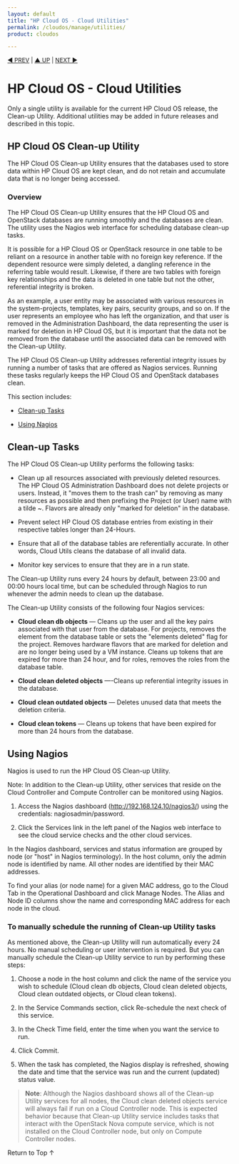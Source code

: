 ```yaml
---
layout: default
title: "HP Cloud OS - Cloud Utilities"
permalink: /cloudos/manage/utilities/
product: cloudos

---
```


<a name="_top"> </a>

<script>

function PageRefresh {
onLoad="window.refresh"
}

PageRefresh();

</script>


<p style="font-size: small;"> <a href="/cloudos/manage/">&#9664; PREV</a> | <a href="/cloudos/manage/">&#9650; UP</a> | <a href="/cloudos/manage/troubleshooting/">NEXT &#9654;</a> </p>

# HP Cloud OS - Cloud Utilities

Only a single utility is available for the current HP Cloud OS release, the Clean-up Utility. 
Additional utilities may be added in future releases and described in this topic.

## HP Cloud OS Clean-up Utility
 
The HP Cloud OS Clean-up Utility ensures that the databases used to store data within HP Cloud OS are kept clean, 
and do not retain and accumulate data that is no longer being accessed. 

### Overview

The HP Cloud OS Clean-up Utility ensures that the HP Cloud OS and OpenStack databases are running smoothly and the databases are clean. 
The utility uses the Nagios web interface for scheduling database clean-up tasks.

It is possible for a HP Cloud OS or OpenStack resource in one table to be reliant on a resource in another table with 
no foreign key reference. If the dependent resource were simply deleted, a dangling reference in the referring table 
would result. Likewise, if there are two tables with foreign key relationships and the data is deleted in one table 
but not the other, referential integrity is broken. 

As an example, a user entity may be associated with various resources in the system-projects, templates, key pairs, security groups, 
and so on. If the user represents an employee who has left the organization, and that user is removed in the Administration Dashboard, 
the data representing the user is marked for deletion in HP Cloud OS, but it is important that the data not be removed from the 
database until the associated data can be removed with the Clean-up Utility.

The HP Cloud OS Clean-up Utility addresses referential integrity issues by running a number of tasks that are offered as 
Nagios services. Running these tasks regularly keeps the HP Cloud OS and OpenStack databases clean. 

This section includes:

* [Clean-up Tasks](#clean-up-tasks)

* [Using Nagios](#using-nagios)


## Clean-up Tasks

The HP Cloud OS Clean-up Utility performs the following tasks:

* Clean up all resources associated with previously deleted resources. The HP Cloud OS Administration Dashboard does not delete projects or users. Instead, it "moves them to the trash can" by removing as many resources as possible and then prefixing the Project (or User) name with a tilde ~. Flavors are already only "marked for deletion" in the database.

* Prevent select HP Cloud OS database entries from existing in their respective tables longer than 24-Hours.

* Ensure that all of the database tables are referentially accurate. In other words, Cloud Utils cleans the database of all invalid data.

* Monitor key services to ensure that they are in a run state.

The Clean-up Utility runs every 24 hours by default, between 23:00 and 00:00 hours local time, but can be scheduled through Nagios to run whenever the admin needs to clean up the database.

The Clean-up Utility consists of the following four Nagios services:

* **Cloud clean db objects** &mdash; Cleans up the user and all the key pairs associated with that user from the database. 
For projects, removes the element from the database table or sets the "elements deleted" flag for the project. 
Removes hardware flavors that are marked for deletion and are no longer being used by a VM instance. 
Cleans up tokens that are expired for more than 24 hour, and for roles, removes the roles from the database table.

* **Cloud clean deleted objects** &mdash;-Cleans up referential integrity issues in the database.

* **Cloud clean outdated objects** &mdash; Deletes unused data that meets the deletion criteria.

* **Cloud clean tokens** &mdash; Cleans up tokens that have been expired for more than 24 hours from the database.


## Using Nagios

Nagios is used to run the HP Cloud OS Clean-up Utility. 

Note: In addition to the Clean-up Utility, other services that reside on the Cloud Controller and Compute Controller 
can be monitored using Nagios. 

1.	Access the Nagios dashboard (http://192.168.124.10/nagios3/) using the credentials: nagiosadmin/password.

2.	Click the Services link in the left panel of the Nagios web interface to see the cloud service checks and the other cloud services. 

In the Nagios dashboard, services and  status information are grouped by node (or "host" in Nagios terminology). 
In the host column, only the admin node is identified by name. All other nodes are identified by their MAC addresses. 

To find your alias (or node name) for a given MAC address, go to the Cloud Tab in the Operational Dashboard and click Manage Nodes. 
The Alias and Node ID columns show the name and corresponding MAC address for each node in the cloud. 


### To manually schedule the running of Clean-up Utility tasks

As mentioned above, the Clean-up Utility will run automatically every 24 hours. 
No manual scheduling or user intervention is required. But you can manually schedule the Clean-up Utility service to run by 
performing these steps:

1.	Choose a node in the host column and click the name of the service you wish to schedule (Cloud clean db objects, Cloud clean deleted objects, Cloud clean outdated objects, or Cloud clean tokens). 

2.	In the Service Commands section, click Re-schedule the next check of this service.

3.	In the Check Time field, enter the time when you want the service to run.

4.	Click Commit.

5.	When the task has completed, the Nagios display is refreshed, showing the date and time that the service was run and the current (updated) status value. 

> **Note**: Although the Nagios dashboard shows all of the Clean-up Utility services for all nodes, 
the Cloud clean deleted objects service will always fail if run on a Cloud Controller node. This is expected behavior 
because that Clean-up Utility service includes tasks that interact with the OpenStack Nova compute service, 
which is not installed on the Cloud Controller node, but only on Compute Controller nodes.
 
<a href="#_top" style="padding:14px 0px 14px 0px; text-decoration: none;"> Return to Top &#8593; </a>


